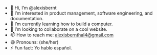 - 👋 Hi, I’m @alexisbernt
- 👀 I’m interested in product management, software engineering, and documentation.
- 🌱 I’m currently learning how to build a computer.
- 💞️ I’m looking to collaborate on a cool website.
- 📫 How to reach me: alexisbernthal4@gmail.com
- 😄 Pronouns: (she/her)
- ⚡ Fun fact: Yo hablo español. 

